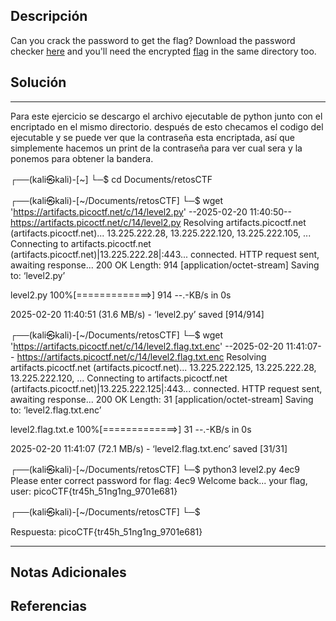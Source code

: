 ## Descripción

Can you crack the password to get the flag? Download the password checker [here](https://artifacts.picoctf.net/c/14/level2.py) and you'll need the encrypted [flag](https://artifacts.picoctf.net/c/14/level2.flag.txt.enc) in the same directory too.
## Solución

***
Para este ejercicio se descargo el archivo ejecutable de python junto con el encriptado en el mismo directorio. después de esto checamos el codigo del ejecutable y se puede ver que la contraseña esta encriptada, así que simplemente hacemos un print de la contraseña para ver cual sera y la ponemos para obtener la bandera.  

┌──(kali㉿kali)-[~]
└─$ cd Documents/retosCTF 
                                                                        
┌──(kali㉿kali)-[~/Documents/retosCTF]
└─$ wget 'https://artifacts.picoctf.net/c/14/level2.py'
--2025-02-20 11:40:50--  https://artifacts.picoctf.net/c/14/level2.py
Resolving artifacts.picoctf.net (artifacts.picoctf.net)... 13.225.222.28, 13.225.222.120, 13.225.222.105, ...
Connecting to artifacts.picoctf.net (artifacts.picoctf.net)|13.225.222.28|:443... connected.
HTTP request sent, awaiting response... 200 OK
Length: 914 [application/octet-stream]
Saving to: ‘level2.py’

level2.py         100%[=============>]     914  --.-KB/s    in 0s      

2025-02-20 11:40:51 (31.6 MB/s) - ‘level2.py’ saved [914/914]

                                                                        
┌──(kali㉿kali)-[~/Documents/retosCTF]
└─$ wget 'https://artifacts.picoctf.net/c/14/level2.flag.txt.enc'
--2025-02-20 11:41:07--  https://artifacts.picoctf.net/c/14/level2.flag.txt.enc
Resolving artifacts.picoctf.net (artifacts.picoctf.net)... 13.225.222.125, 13.225.222.28, 13.225.222.120, ...
Connecting to artifacts.picoctf.net (artifacts.picoctf.net)|13.225.222.125|:443... connected.
HTTP request sent, awaiting response... 200 OK
Length: 31 [application/octet-stream]
Saving to: ‘level2.flag.txt.enc’

level2.flag.txt.e 100%[=============>]      31  --.-KB/s    in 0s      

2025-02-20 11:41:07 (72.1 MB/s) - ‘level2.flag.txt.enc’ saved [31/31]

                                                                        
┌──(kali㉿kali)-[~/Documents/retosCTF]
└─$ python3 level2.py 
4ec9
Please enter correct password for flag: 4ec9
Welcome back... your flag, user:
picoCTF{tr45h_51ng1ng_9701e681}
                                                                        
┌──(kali㉿kali)-[~/Documents/retosCTF]
└─$ 

Respuesta: picoCTF{tr45h_51ng1ng_9701e681}

***
## Notas Adicionales

## Referencias